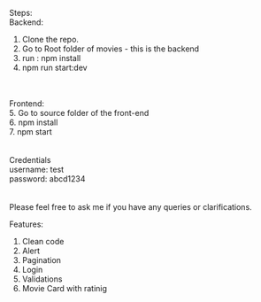 Steps:<br/>
Backend:<br/>
1. Clone the repo.<br/>
2. Go to Root folder of movies - this is the backend<br/>
3. run : npm install<br/>
4. npm run start:dev<br/>
<br/>
<br/>
Frontend:<br/>
5. Go to source folder of the front-end<br/>
6. npm install<br/>
7. npm start<br/>
<br/>
<br/>
Credentials<br/>
username: test<br/>
password: abcd1234<br/>
<br/>
<br/>
Please feel free to ask me if you have any queries or clarifications.

Features:<br/>
1. Clean code<br/>
2. Alert<br/>
3. Pagination<br/>
4. Login<br/>
5. Validations<br/>
6. Movie Card with ratinig<br/>